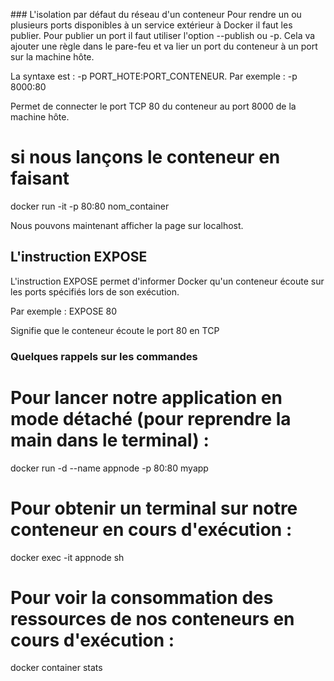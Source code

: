 ### L'isolation par défaut du réseau d'un conteneur
Pour rendre un ou plusieurs ports disponibles à un service extérieur à Docker il faut les publier.
Pour publier un port il faut utiliser l'option --publish ou -p.
Cela va ajouter une règle dans le pare-feu et va lier un port du conteneur à un port sur la machine hôte. 

La syntaxe est : -p PORT_HOTE:PORT_CONTENEUR.
Par exemple :  -p 8000:80

Permet de connecter le port TCP 80 du conteneur au port 8000 de la machine hôte.

# si nous lançons le conteneur en faisant

docker run -it -p 80:80 nom_container

 Nous pouvons maintenant afficher la page sur localhost.

## L'instruction EXPOSE

L'instruction EXPOSE permet d'informer Docker qu'un conteneur écoute sur les ports spécifiés lors de son exécution.

Par exemple : EXPOSE 80

Signifie que le conteneur écoute le port 80 en TCP

### Quelques rappels sur les commandes

#  Pour lancer notre application en mode détaché (pour reprendre la main dans le terminal) :
docker run -d --name appnode -p 80:80 myapp

#  Pour obtenir un terminal sur notre conteneur en cours d'exécution : 

docker exec -it appnode sh

#  Pour voir la consommation des ressources de nos conteneurs en cours d'exécution :

docker container stats




